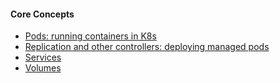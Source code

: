#### Core Concepts
- [Pods: running containers in K8s](./pods.md)
- [Replication and other controllers: deploying managed pods](./deploying_managed_pods.md)
- [Services](./services.md)
- [Volumes](./volumes.md)

